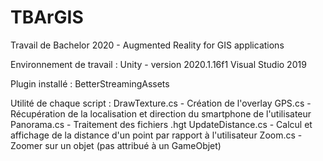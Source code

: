 # TBArGIS
Travail de Bachelor 2020 -  Augmented Reality for GIS applications

Environnement de travail :
Unity - version 2020.1.16f1
Visual Studio 2019

Plugin installé : 
BetterStreamingAssets

Utilité de chaque script : 
DrawTexture.cs - Création de l'overlay
GPS.cs - Récupération de la localisation et direction du smartphone de l'utilisateur
Panorama.cs - Traitement des fichiers .hgt
UpdateDistance.cs - Calcul et affichage de la distance d'un point par rapport à l'utilisateur
Zoom.cs - Zoomer sur un objet (pas attribué à un GameObjet)



